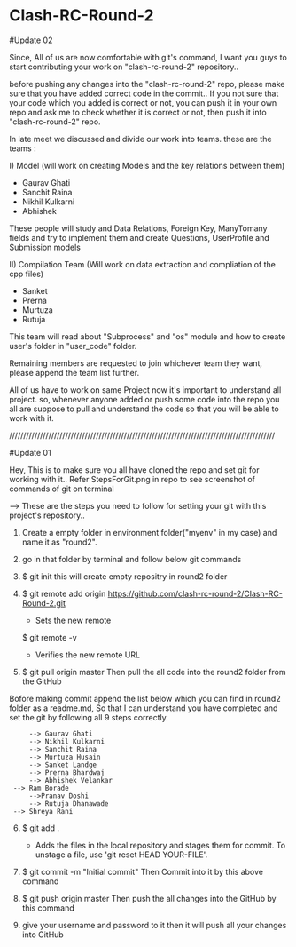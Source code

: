 # Clash-RC-Round-2

#Update 02

Since, All of us are now comfortable with git's command, I want you guys to start contributing your work on "clash-rc-round-2" repository..

before pushing any changes into the "clash-rc-round-2" repo, please make sure that you have added correct code in the commit.. If you not sure that your code which you added is correct or not, you can push it in your own repo and ask me to check whether it is correct or not, then push it into "clash-rc-round-2" repo.

In late meet we discussed and divide our work into teams. these are the teams :

I) Model (will work on creating Models and the key relations between them)
   - Gaurav Ghati
   - Sanchit Raina
   - Nikhil Kulkarni
   - Abhishek
 
  These people will study and Data Relations, Foreign Key, ManyTomany fields and try to implement them and create Questions, UserProfile and Submission models

II) Compilation Team (Will work on data extraction and compliation of the cpp files)
   - Sanket 
   - Prerna
   - Murtuza
   - Rutuja
  
  This team will read about "Subprocess" and "os" module and how to create user's folder in "user_code" folder.

Remaining members are requested to join whichever team they want, please append the team list further.

All of us have to work on same Project now it's important to understand all project. so, whenever anyone added or push some code into the repo you all are suppose to pull and understand the code so that you will be able to work with it.


///////////////////////////////////////////////////////////////////////////////////////////////

#Update 01

Hey, This is to make sure you all have cloned the repo and set git for working with it..
Refer StepsForGit.png in repo to see screenshot of commands of git on terminal

--> These are the steps you need to follow for setting your git with this project's repository..

1) Create a empty folder in environment folder("myenv" in my case) and name it as "round2".

2) go in that folder by terminal and follow below git commands

3) $ git init
   this will create empty repositry in round2 folder
   
4) $ git remote add origin https://github.com/clash-rc-round-2/Clash-RC-Round-2.git
   - Sets the new remote
 
   $ git remote -v   
   - Verifies the new remote URL   
   
5) $ git pull origin master
   Then pull the all code into the round2 folder from the GitHub
   
Bofore making commit append the list below which you can find in round2 folder as a readme.md, So that I can understand you have completed and set the git by following all 9 steps correctly.
         
         --> Gaurav Ghati 
         --> Nikhil Kulkarni
         --> Sanchit Raina  
         --> Murtuza Husain
         --> Sanket Landge
         --> Prerna Bhardwaj
         --> Abhishek Velankar
	 --> Ram Borade
         -->Pranav Doshi
         --> Rutuja Dhanawade
	 --> Shreya Rani
6) $ git add .
   - Adds the files in the local repository and stages them for commit. To unstage a file, use 'git reset HEAD YOUR-FILE'.
   
7) $ git commit -m "Initial commit"
   Then Commit into it by this above command
   
   
8) $ git push origin master
   Then push the all changes into the GitHub by this command
   
9) give your username and password to it
   then it will push all your changes into GitHub
   
